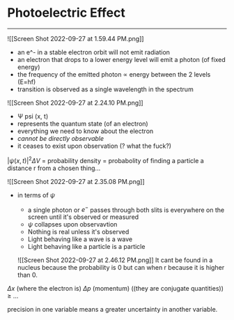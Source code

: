 # Photoelectric Effect
---
![[Screen Shot 2022-09-27 at 1.59.44 PM.png]]
- an e^- in a stable electron orbit will not emit radiation
- an electron that drops to a lower energy level will emit a photon (of fixed energy)
- the frequency of the emitted photon ∝ energy between the 2 levels (E=hf)
- transition is observed as a single wavelength in the spectrum

![[Screen Shot 2022-09-27 at 2.24.10 PM.png]]
- Ψ psi (x, t)
- represents the quantum state (of an electron)
- everything we need to know about the electron
- *cannot be directly observable*
- it ceases to exist upon observation (? what the fuck?)

$|\psi (x,t)|^2 \Delta V$ = probability density = probabolity of finding a particle a distance r from a chosen thing...

![[Screen Shot 2022-09-27 at 2.35.08 PM.png]]
- in terms of $\psi$ 
	- a single photon or $e^-$ passes through both slits is everywhere on the screen until it's observed or measured
	- $\psi$ collapses upon observavtion
	- Nothing is real unless it's observed
	- Light behaving like a wave is a wave
	- Light behaving like a particle is a particle

	![[Screen Shot 2022-09-27 at 2.46.12 PM.png]]
It cant be found in a nucleus because the probability is 0 but can when r because it is higher than 0.

$\Delta x$ (where the electron is) $\Delta p$ (momentum) ((they are conjugate quantities)) $\geq$ ...

precision in one variable means a greater uncertainty in another variable.

